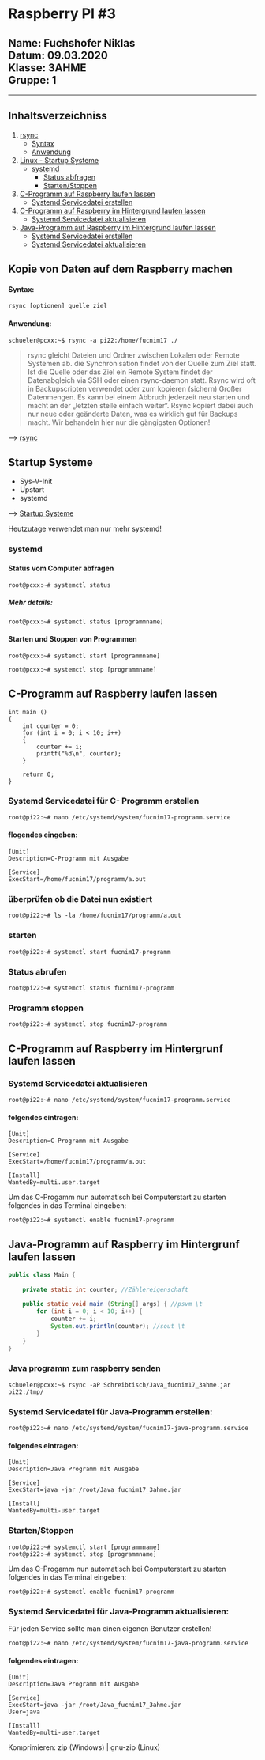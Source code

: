 # Raspberry PI #3
         
**Name**: Fuchshofer Niklas  
**Datum**: 09.03.2020  
**Klasse**: 3AHME  
**Gruppe**: 1  
------
------

## Inhaltsverzeichniss
1) [rsync](#kopie-von-daten-auf-dem-raspberry-machen)
     * [Syntax](#syntax)
     * [Anwendung](#anwendung)
2) [Linux - Startup Systeme](#startup-systeme)
     * [systemd](#systemd)
          * [Status abfragen](#status-vom-computer-abfragen)
          * [Starten/Stoppen](#starten-und-stoppen-von-programmen)
3) [C-Programm auf Raspberry laufen lassen](#c-programm-auf-raspberry-laufen-lassen)
      * [Systemd Servicedatei erstellen](#systemd-servicedatei-für-c-programm-erstellen)
4) [C-Programm auf Raspberry im Hintergrund laufen lassen](#c-programm-auf-raspberry-im-hintergrund-laufen-lassen)
      * [Systemd Servicedatei aktualisieren](#systemd-servicedatei-aktualisieren)
5) [Java-Programm auf Raspberry im Hintergrund laufen lassen](#java-programm-auf-raspberry-im-hintergrund-laufen-lassen)
      * [Systemd Servicedatei erstellen](#systemd-servicedatei-für-java-programm-erstellen)
      * [Systemd Servicedatei aktualisieren](#systemd-servicedatei-für-java-programm-aktualisieren)


## Kopie von Daten auf dem Raspberry machen
#### Syntax:
```
rsync [optionen] quelle ziel
```
#### Anwendung:
```
schueler@pcxx:~$ rsync -a pi22:/home/fucnim17 ./
```
> rsync gleicht Dateien und Ordner zwischen Lokalen oder Remote Systemen ab. die Synchronisation findet von der Quelle zum Ziel statt. Ist die Quelle oder das Ziel ein Remote System findet der Datenabgleich via SSH oder einen rsync-daemon statt. Rsync wird oft in Backupscripten verwendet oder zum kopieren (sichern) Großer Datenmengen. Es kann bei einem Abbruch jederzeit neu starten und macht an der „letzten stelle einfach weiter“. Rsync kopiert dabei auch nur neue oder geänderte Daten, was es wirklich gut für Backups macht. Wir behandeln hier nur die gängigsten Optionen!
         
--> [rsync](https://www.shellbefehle.de/befehle/rsync/)


## Startup Systeme 
* Sys-V-Init
* Upstart
* systemd

--> [Startup Systeme](https://lms.at/dotlrn/classes/informatik/610437.3AHME_LA1SX.19_20/xolrn/9F2714A93B69A.symlink?resource_id=0-420357452&m=view#155470713)

Heutzutage verwendet man nur mehr systemd!

### systemd
#### Status vom Computer abfragen
```
root@pcxx:~# systemctl status
```
##### Mehr details: 
```
root@pcxx:~# systemctl status [programmname]
```
#### Starten und Stoppen von Programmen
```
root@pcxx:~# systemctl start [programmname]

root@pcxx:~# systemctl stop [programmname]
```                
## C-Programm auf Raspberry laufen lassen
```
int main ()
{
    int counter = 0;
    for (int i = 0; i < 10; i++)
    {
        counter += i;
        printf("%d\n", counter);
    }
    
    return 0;
}
```
### Systemd Servicedatei für C- Programm erstellen
```
root@pi22:~# nano /etc/systemd/system/fucnim17-programm.service
``` 
#### flogendes eingeben:
```
[Unit]
Description=C-Programm mit Ausgabe

[Service]
ExecStart=/home/fucnim17/programm/a.out
```
### überprüfen ob die Datei nun existiert
```
root@pi22:~# ls -la /home/fucnim17/programm/a.out
``` 
### starten
``` 
root@pi22:~# systemctl start fucnim17-programm
```
### Status abrufen
```
root@pi22:~# systemctl status fucnim17-programm
```
### Programm stoppen
```
root@pi22:~# systemctl stop fucnim17-programm
``` 
## C-Programm auf Raspberry im Hintergrunf laufen lassen

### Systemd Servicedatei aktualisieren
```
root@pi22:~# nano /etc/systemd/system/fucnim17-programm.service
```
#### folgendes eintragen:
``` 
[Unit]
Description=C-Programm mit Ausgabe

[Service]
ExecStart=/home/fucnim17/programm/a.out

[Install]
WantedBy=multi.user.target
```
Um das C-Progamm nun automatisch bei Computerstart zu starten folgendes in das Terminal eingeben: 
```
root@pi22:~# systemctl enable fucnim17-programm
```
## Java-Programm auf Raspberry im Hintergrunf laufen lassen
```java
public class Main {
    
    private static int counter; //Zählereigenschaft
    
    public static void main (String[] args) { //psvm \t
        for (int i = 0; i < 10; i++) {
            counter += i;
            System.out.println(counter); //sout \t
        }
    }
}
```
### Java programm zum raspberry senden
```
schueler@pcxx:~$ rsync -aP Schreibtisch/Java_fucnim17_3ahme.jar pi22:/tmp/
```
### Systemd Servicedatei für Java-Programm erstellen:
```
root@pi22:~# nano /etc/systemd/system/fucnim17-java-programm.service
```
#### folgendes eintragen:
```
[Unit]
Description=Java Programm mit Ausgabe

[Service]
ExecStart=java -jar /root/Java_fucnim17_3ahme.jar

[Install]
WantedBy=multi-user.target
``` 
### Starten/Stoppen
```
root@pi22:~# systemctl start [programmname]
root@pi22:~# systemctl stop [programmname]
```
Um das C-Progamm nun automatisch bei Computerstart zu starten folgendes in das Terminal eingeben: 
```
root@pi22:~# systemctl enable fucnim17-programm
```
### Systemd Servicedatei für Java-Programm aktualisieren:
Für jeden Service sollte man einen eigenen Benutzer erstellen!
```
root@pi22:~# nano /etc/systemd/system/fucnim17-java-programm.service
```
#### folgendes eintragen:
```
[Unit]
Description=Java Programm mit Ausgabe

[Service]
ExecStart=java -jar /root/Java_fucnim17_3ahme.jar
User=java

[Install]
WantedBy=multi-user.target
```

Komprimieren: zip (Windows) | gnu-zip (Linux)









